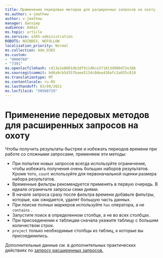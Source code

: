 ```yaml
---
title: Применение передовых методов для расширенных запросов на охоту
ms.author: v-jmathew
author: v-jmathew
manager: dansimp
audience: Admin
ms.topic: article
ms.service: o365-administration
ROBOTS: NOINDEX, NOFOLLOW
localization_priority: Normal
ms.collection: Adm_O365
ms.custom:
- "9000760"
- "7391"
ms.openlocfilehash: cd13e2e8801db3df91140ce371813d900d72e38b
ms.sourcegitcommit: bd6a9cb5d357baee5134c0dea430afc2a035c810
ms.translationtype: MT
ms.contentlocale: ru-RU
ms.lasthandoff: 03/09/2021
ms.locfileid: "50568719"
---
```

# <a name="apply-best-practices-for-advanced-hunting-queries"></a>Применение передовых методов для расширенных запросов на охоту

Чтобы получить результаты быстрее и избежать периодов времени при работе со сложными запросами, применяем эти методы:

- При попытке новых запросов всегда используйте ограничение, чтобы избежать получения очень больших наборов результатов. Кроме того, `count` используйте для первоначальной оценки размера набора результатов.
- Временные фильтры рекомендуется применять в первую очередь. В идеале ограничьте запросы семи днями.
- В начале запроса сразу после фильтра времени добавьте фильтры, которые, как ожидается, удалят большую часть данных.
- При поиске полных маркеров используйте `has` оператора, а не `contains` .
- Запустите поиск в определенном столбце, а не во всех столбцах.
- При присоединении к таблицам сначала укажите таблицу с большим количеством строк.
- `project` только необходимые столбцы из таблиц, к которые вы присоединились.

Дополнительные данные см. в дополнительных практических действиях по [запросу расширенных запросов.](https://go.microsoft.com/fwlink/?linkid=2144812)
